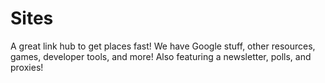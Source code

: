 # Sites
A great link hub to get places fast! We have Google stuff, other resources, games, developer tools, and more! Also featuring a newsletter, polls, and proxies!
